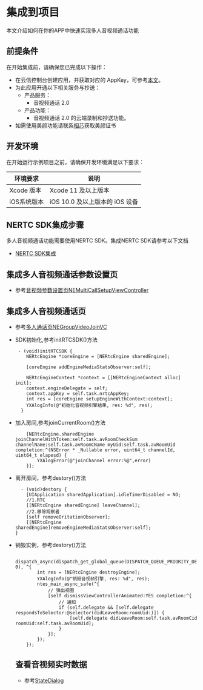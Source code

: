 # 集成到项目
本文介绍如何在你的APP中快速实现多人音视频通话功能
## 前提条件
在开始集成前，请确保您已完成以下操作：
- 在云信控制台创建应用，并获取对应的 AppKey，可参考[本文](../../快速开始/创建应用和服务开通.md)。
- 为此应用开通以下相关服务与抄送：
  - 产品服务：  
    - 音视频通话 2.0
  - 产品功能：   
    - 音视频通话 2.0 的云端录制和抄送功能。
- 如需使用美颜功能请联系[相芯](https://www.faceunity.com/)获取美颜证书

## 开发环境 
在开始运行示例项目之前，请确保开发环境满足以下要求：

| 环境要求         | 说明                                                         |
| ---------------- | ------------------------------------------------------------ |
| Xcode 版本         | Xcode 11 及以上版本                                             |
| iOS系统版本       |  iOS 10.0 及以上版本的 iOS 设备                              |
  
## NERTC SDK集成步骤
多人音视频通话功能需要使用NERTC SDK。集成NERTC SDK请参考以下文档
- [NERTC SDK集成](https://doc.yunxin.163.com/docs/jcyOTA0ODM/jcxMzg0OTc?platformId=50192)

## 集成多人音视频通话参数设置页
- 参考[音视频参数设置页NEMultiCallSetupViewController](https://github.com/netease-kit/NEGroupCall/blob/master/iOS/NEGroupCall-iOS/Class/GroupCall/Controller/NEMultiCallSetupViewController.m)

## 集成多人音视频通话页
- 参考[多人通话页NEGroupVideoJoinVC](https://github.com/netease-kit/NEGroupCall/blob/master/iOS/NEGroupCall-iOS/Class/GroupCall/Controller/NEGroupVideoJoinVC.m)
- SDK初始化,参考initRTCSDK()方法
  ```
   - (void)initRTCSDK {
      NERtcEngine *coreEngine = [NERtcEngine sharedEngine];
      
      [coreEngine addEngineMediaStatsObserver:self];
      
      NERtcEngineContext *context = [[NERtcEngineContext alloc] init];
      context.engineDelegate = self;
      context.appKey = self.task.nrtcAppKey;
      int res = [coreEngine setupEngineWithContext:context];
      YXAlogInfo(@"初始化音视频引擎结果, res: %d", res);   
    }
  ```
- 加入房间,参考joinCurrentRoom()方法
  ```
      [NERtcEngine.sharedEngine joinChannelWithToken:self.task.avRoomCheckSum channelName:self.task.avRoomCName myUid:self.task.avRoomUid completion:^(NSError * _Nullable error, uint64_t channelId, uint64_t elapesd) {
          YXAlogError(@"joinChannel error:%@",error)
      }];
  ```  
- 离开房间，参考destory()方法
  ```
    - (void)destory {
      [UIApplication sharedApplication].idleTimerDisabled = NO;
      //1.RTC
      [[NERtcEngine sharedEngine] leaveChannel];
      //2.移除观察者
      [self removeOritationObserver];
      [[NERtcEngine sharedEngine]removeEngineMediaStatsObserver:self];
  }
  ```    
- 销毁实例，参考destory()方法
  ```
      dispatch_async(dispatch_get_global_queue(DISPATCH_QUEUE_PRIORITY_DEFAULT, 0), ^{
          int res = [NERtcEngine destroyEngine];
          YXAlogInfo(@"销毁音视频引擎, res: %d", res);
          ntes_main_async_safe(^{
              // 弹出视图
              [self dismissViewControllerAnimated:YES completion:^{
                  // 通知
                  if (self.delegate && [self.delegate respondsToSelector:@selector(didLeaveRoom:roomUid:)]) {
                      [self.delegate didLeaveRoom:self.task.avRoomCid roomUid:self.task.avRoomUid];
                  }
              }];
          });
      });
  ```   

   ## 查看音视频实时数据
  - 参考[StateDialog](https://github.com/netease-kit/NEGroupCall/blob/master/iOS/NEGroupCall-iOS/Class/Custom/StatsInfo/NEStatsInfoVC.m)